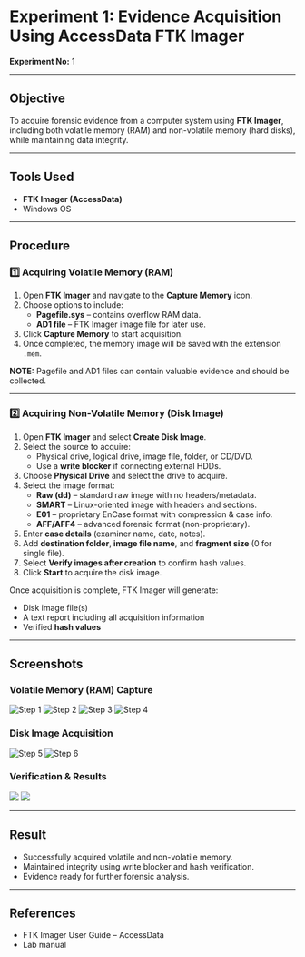# Experiment 1: Evidence Acquisition Using AccessData FTK Imager
**Experiment No:** 1  

---

##  Objective
To acquire forensic evidence from a computer system using **FTK Imager**, including both volatile memory (RAM) and non-volatile memory (hard disks), while maintaining data integrity.

---

##  Tools Used
- **FTK Imager (AccessData)**  
- Windows OS  

---

##  Procedure

### 1️⃣ Acquiring Volatile Memory (RAM)
1. Open **FTK Imager** and navigate to the **Capture Memory** icon.  
2. Choose options to include:
   - **Pagefile.sys** – contains overflow RAM data.  
   - **AD1 file** – FTK Imager image file for later use.  
3. Click **Capture Memory** to start acquisition.  
4. Once completed, the memory image will be saved with the extension `.mem`.  

**NOTE:** Pagefile and AD1 files can contain valuable evidence and should be collected.

---

### 2️⃣ Acquiring Non-Volatile Memory (Disk Image)
1. Open **FTK Imager** and select **Create Disk Image**.  
2. Select the source to acquire:
   - Physical drive, logical drive, image file, folder, or CD/DVD.  
   - Use a **write blocker** if connecting external HDDs.  
3. Choose **Physical Drive** and select the drive to acquire.  
4. Select the image format:
   - **Raw (dd)** – standard raw image with no headers/metadata.  
   - **SMART** – Linux-oriented image with headers and sections.  
   - **E01** – proprietary EnCase format with compression & case info.  
   - **AFF/AFF4** – advanced forensic format (non-proprietary).  
5. Enter **case details** (examiner name, date, notes).  
6. Add **destination folder**, **image file name**, and **fragment size** (0 for single file).  
7. Select **Verify images after creation** to confirm hash values.  
8. Click **Start** to acquire the disk image.  

Once acquisition is complete, FTK Imager will generate:
- Disk image file(s)  
- A text report including all acquisition information  
- Verified **hash values**  

---

##  Screenshots
### Volatile Memory (RAM) Capture
![Step 1](screenshots/1.png)
![Step 2](screenshots/2.png)
![Step 3](screenshots/3.png)
![Step 4](screenshots/4.png)


### Disk Image Acquisition
![Step 5](screenshots/6.png)
![Step 6](screenshots/7.png)

### Verification & Results
![](screenshots/5.png)
![](screenshots/8.png)


---

##  Result
- Successfully acquired volatile and non-volatile memory.  
- Maintained integrity using write blocker and hash verification.  
- Evidence ready for further forensic analysis.

---

##  References
- FTK Imager User Guide – AccessData  
- Lab manual

